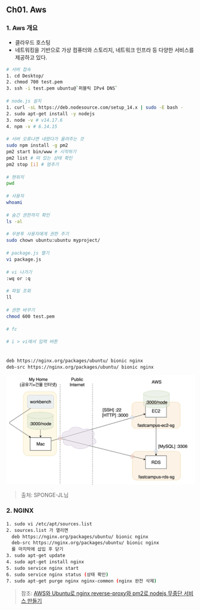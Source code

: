 ## Ch01. Aws

### 1. Aws 개요
- 클라우드 호스팅  
- 네트워킹을 기반으로 가상 컴퓨터와 스토리지, 네트워크 인프라 등 다양한 서비스를 제공하고 있다.  

```bash
# 서버 접속
1. cd Desktop/
2. chmod 700 test.pem
3. ssh -i test.pem ubuntu@`퍼블릭 IPv4 DNS`

# node.js 설치
1. curl -sL https://deb.nodesource.com/setup_14.x | sudo -E bash -
2. sudo apt-get install -y nodejs
3. node -v # v14.17.6
4. npm -v # 6.14.15

# 서버 오류나면 내렸다가 올려주는 것
sudo npm install -g pm2
pm2 start bin/www # 시작하기
pm2 list # 떠 있는 상태 확인
pm2 stop [i] # 멈추기

# 현위치
pwd

# 사용자
whoami

# 숨긴 권한까지 확인
ls -al

# 우분투 사용자에게 권한 주기
sudo chown ubuntu:ubuntu myproject/

# package.js 열기
vi package.js

# vi 나가기
:wq or :q

# 파일 조회
ll

# 권한 바꾸기
chmod 600 test.pem

# fc

# i > vi에서 입력 버튼


deb https://nginx.org/packages/ubuntu/ bionic nginx 
deb-src https://nginx.org/packages/ubuntu/ bionic nginx
```

![](./ec2_rds.png)  
> 출처: SPONGE-JL님

### 2. NGINX
```bash
1. sudo vi /etc/apt/sources.list
2. sources.list 가 열리면
  deb https://nginx.org/packages/ubuntu/ bionic nginx
  deb-src https://nginx.org/packages/ubuntu/ bionic nginx
  를 마지막에 삽입 후 닫기
3. sudo apt-get update
4. sudo apt-get install nginx
5. sudo service nginx start
6. sudo service nginx status (상태 확인)
7. sudo apt-get purge nginx nginx-common (nginx 완전 삭제)
```

> 참조: [AWS와 Ubuntu로 nginx reverse-proxy와 pm2로 nodejs 무중단 서비스 만들기](https://velog.io/@pinot/AWS-Ubuntu%EB%A1%9C-nginx-reverse-proxy-%EC%84%A4%EC%A0%95%ED%95%98%EA%B8%B0)